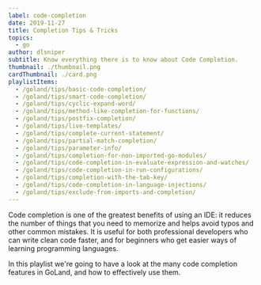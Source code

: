 ```yaml
---
label: code-completion
date: 2019-11-27
title: Completion Tips & Tricks
topics:
  - go
author: dlsniper
subtitle: Know everything there is to know about Code Completion.
thumbnail: ./thumbnail.png
cardThumbnail: ./card.png
playlistItems:
  - /goland/tips/basic-code-completion/
  - /goland/tips/smart-code-completion/
  - /goland/tips/cyclic-expand-word/
  - /goland/tips/method-like-completion-for-functions/
  - /goland/tips/postfix-completion/
  - /goland/tips/live-templates/
  - /goland/tips/complete-current-statement/
  - /goland/tips/partial-match-completion/
  - /goland/tips/parameter-info/
  - /goland/tips/completion-for-non-imported-go-modules/
  - /goland/tips/code-completion-in-evaluate-expression-and-watches/
  - /goland/tips/code-completion-in-run-configurations/
  - /goland/tips/completion-with-the-tab-key/
  - /goland/tips/code-completion-in-language-injections/
  - /goland/tips/exclude-from-imports-and-completion/
---
```


Code completion is one of the greatest benefits of using an IDE: it
reduces the number of things that you need to memorize and helps avoid
typos and other common mistakes. It is useful for both professional
developers who can write clean code faster, and for beginners who get
easier ways of learning programming languages.

In this playlist we're going to have a look at the many code completion
features in GoLand, and how to effectively use them.
